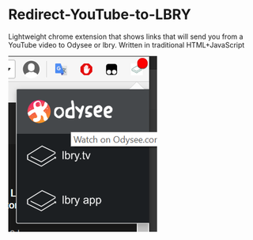 # Redirect-YouTube-to-LBRY
Lightweight chrome extension that shows links that will send you from a YouTube video to Odysee or lbry. Written in traditional HTML+JavaScript

![Preview](preview.png)